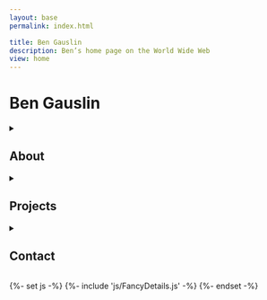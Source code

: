 ```yaml
---
layout: base
permalink: index.html

title: Ben Gauslin
description: Ben’s home page on the World Wide Web
view: home
---
```

# Ben Gauslin

<fancy-details>
  <details id="about">
    <summary>
      <h2>About</h2>
    </summary>

    Hello, I’m a former Chicago architect and ex-Google engineer who currently lives in New Orleans.
    
    When I’m not renovating my 140-year old house in the Vieux Carré, I spend quality time with friends, family, and the electric bass.

    ![](/img/selfie.jpg)

  </details>
</fancy-details>

<fancy-details>
  <details id="projects">
    <summary>
      <h2>Projects</h2>
    </summary>

    A selection of apps built with Web Components alongside a few architecture and music projects.

    {% include 'projects.njk' %}

  </details>
</fancy-details>

<fancy-details>
  <details id="contact">
    <summary>
      <h2>Contact</h2>
    </summary>

    You can reach me via email, text, or voicemail.

    {% include 'contact.njk' %}

  </details>
</fancy-details>

{%- set js -%}
  {%- include 'js/FancyDetails.js' -%}
{%- endset -%}

<script>
  {{ js | jsmin | safe }}
</script>
